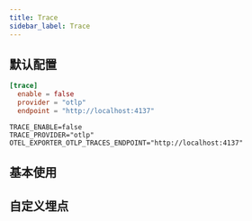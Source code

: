 ```yaml
---
title: Trace
sidebar_label: Trace
---
```



##  默认配置

```toml tab
[trace]
  enable = false
  provider = "otlp"
  endpoint = "http://localhost:4137"
```

```env tab
TRACE_ENABLE=false
TRACE_PROVIDER="otlp"
OTEL_EXPORTER_OTLP_TRACES_ENDPOINT="http://localhost:4137"
```

## 基本使用




## 自定义埋点

